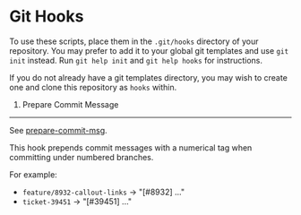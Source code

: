 Git Hooks
=========

To use these scripts, place them in the `.git/hooks` directory of your
repository. You may prefer to add it to your global git templates and
use `git init` instead. Run `git help init` and `git help hooks` for
instructions.

If you do not already have a git templates directory, you may wish to
create one and clone this repository as `hooks` within.


1. Prepare Commit Message
-------------------------

See [prepare-commit-msg](prepare-commit-msg).

This hook prepends commit messages with a numerical tag when
committing under numbered branches.

For example:

* `feature/8932-callout-links` -> "[#8932] ..."
* `ticket-39451` -> "[#39451] ..."


